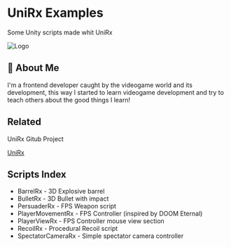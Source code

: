 
# UniRx Examples

Some Unity scripts made whit UniRx


![Logo](https://i.imgur.com/edlSj9x.png)


## 🚀 About Me
I'm a frontend developer caught by the videogame world and its development, this way I started to learn videogame development and try to teach others about the good things I learn!


## Related

UniRx Gitub Project

[UniRx](https://github.com/neuecc/UniRx)


## Scripts Index

- BarrelRx - 3D Explosive barrel
- BulletRx - 3D Bullet with impact
- PersuaderRx - FPS Weapon script
- PlayerMovementRx - FPS Controller (inspired by DOOM Eternal)
- PlayerViewRx - FPS Controller mouse view section
- RecoilRx - Procedural Recoil script
- SpectatorCameraRx - Simple spectator camera controller

